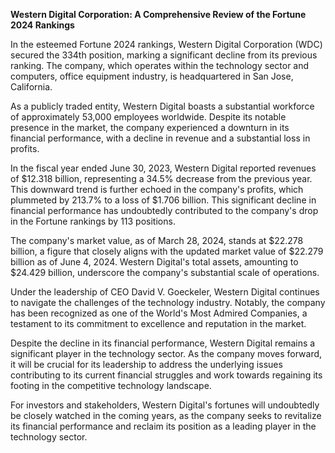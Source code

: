 **Western Digital Corporation: A Comprehensive Review of the Fortune 2024 Rankings**

In the esteemed Fortune 2024 rankings, Western Digital Corporation (WDC) secured the 334th position, marking a significant decline from its previous ranking. The company, which operates within the technology sector and computers, office equipment industry, is headquartered in San Jose, California.

As a publicly traded entity, Western Digital boasts a substantial workforce of approximately 53,000 employees worldwide. Despite its notable presence in the market, the company experienced a downturn in its financial performance, with a decline in revenue and a substantial loss in profits.

In the fiscal year ended June 30, 2023, Western Digital reported revenues of $12.318 billion, representing a 34.5% decrease from the previous year. This downward trend is further echoed in the company's profits, which plummeted by 213.7% to a loss of $1.706 billion. This significant decline in financial performance has undoubtedly contributed to the company's drop in the Fortune rankings by 113 positions.

The company's market value, as of March 28, 2024, stands at $22.278 billion, a figure that closely aligns with the updated market value of $22.279 billion as of June 4, 2024. Western Digital's total assets, amounting to $24.429 billion, underscore the company's substantial scale of operations.

Under the leadership of CEO David V. Goeckeler, Western Digital continues to navigate the challenges of the technology industry. Notably, the company has been recognized as one of the World's Most Admired Companies, a testament to its commitment to excellence and reputation in the market.

Despite the decline in its financial performance, Western Digital remains a significant player in the technology sector. As the company moves forward, it will be crucial for its leadership to address the underlying issues contributing to its current financial struggles and work towards regaining its footing in the competitive technology landscape.

For investors and stakeholders, Western Digital's fortunes will undoubtedly be closely watched in the coming years, as the company seeks to revitalize its financial performance and reclaim its position as a leading player in the technology sector.